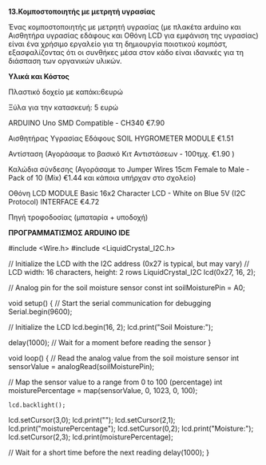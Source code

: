 **13.Κομποστοποιητής με μετρητή υγρασίας**

Ένας κομποστοποιητής με μετρητή υγρασίας (με πλακέτα arduino και Αισθητήρα υγρασίας εδάφους και Οθόνη LCD για εμφάνιση της υγρασίας) είναι ένα χρήσιμο εργαλείο για τη δημιουργία ποιοτικού κομπόστ, εξασφαλίζοντας ότι οι συνθήκες μέσα στον κάδο είναι ιδανικές για τη διάσπαση των οργανικών υλικών.

**Υλικά και Κόστος**

Πλαστικό δοχείο με καπάκι:6ευρώ

Ξύλα για την κατασκευή: 5 ευρώ

ARDUINO Uno SMD Compatible - CH340  €7.90

Αισθητήρας Υγρασίας Εδάφους SOIL HYGROMETER MODULE €1.51

Αντίσταση (Αγοράσαμε το βασικό  Κιτ Αντιστάσεων - 100τμχ.  €1.90 )

Καλώδια σύνδεσης (Αγοράσαμε το Jumper Wires 15cm Female to Male - Pack of 10 (Mix) €1.44 και κάποια υπήρχαν στο σχολείο)

Οθόνη LCD MODULE Basic 16x2 Character LCD - White on Blue 5V (I2C Protocol) INTERFACE  €4.72

Πηγή τροφοδοσίας (μπαταρία + υποδοχή)


**ΠΡΟΓΡΑΜΜΑΤΙΣΜΟΣ ARDUINO IDE**


#include <Wire.h>
#include <LiquidCrystal_I2C.h>

// Initialize the LCD with the I2C address (0x27 is typical, but may vary)
// LCD width: 16 characters, height: 2 rows
LiquidCrystal_I2C lcd(0x27, 16, 2);

// Analog pin for the soil moisture sensor
const int soilMoisturePin = A0;

void setup() {
  // Start the serial communication for debugging
  Serial.begin(9600);

  // Initialize the LCD
  lcd.begin(16, 2);
  lcd.print("Soil Moisture:");

  delay(1000); // Wait for a moment before reading the sensor
}

void loop() {
  // Read the analog value from the soil moisture sensor
  int sensorValue = analogRead(soilMoisturePin);

  // Map the sensor value to a range from 0 to 100 (percentage)
  int moisturePercentage = map(sensorValue, 0, 1023, 0, 100);

    lcd.backlight();
  lcd.setCursor(3,0);
  lcd.print("");
  lcd.setCursor(2,1);
  lcd.print("moisturePercentage");
   lcd.setCursor(0,2);
  lcd.print("Moisture:");
   lcd.setCursor(2,3);
  lcd.print(moisturePercentage);

  // Wait for a short time before the next reading
  delay(1000);
}



